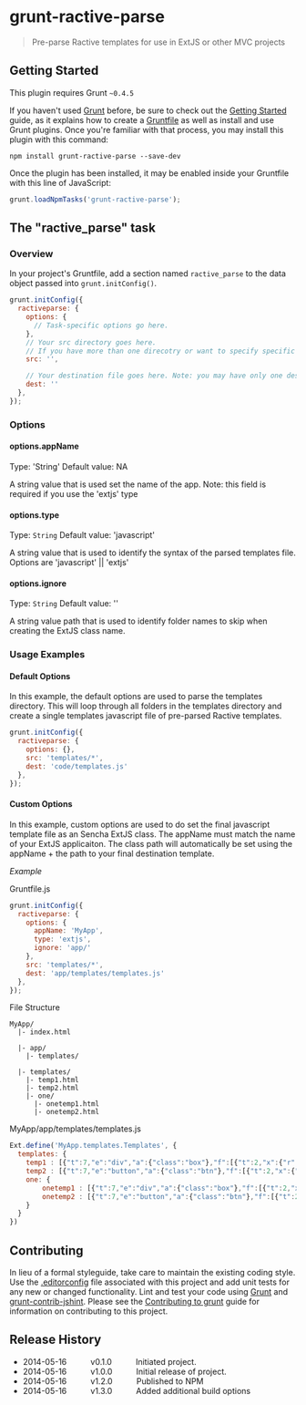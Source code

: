 # grunt-ractive-parse

> Pre-parse Ractive templates for use in ExtJS or other MVC projects

## Getting Started
This plugin requires Grunt `~0.4.5`

If you haven't used [Grunt](http://gruntjs.com/) before, be sure to check out the [Getting Started](http://gruntjs.com/getting-started) guide, as it explains how to create a [Gruntfile](http://gruntjs.com/sample-gruntfile) as well as install and use Grunt plugins. Once you're familiar with that process, you may install this plugin with this command:

```shell
npm install grunt-ractive-parse --save-dev
```

Once the plugin has been installed, it may be enabled inside your Gruntfile with this line of JavaScript:

```js
grunt.loadNpmTasks('grunt-ractive-parse');
```

## The "ractive_parse" task

### Overview
In your project's Gruntfile, add a section named `ractive_parse` to the data object passed into `grunt.initConfig()`.

```js
grunt.initConfig({
  ractiveparse: {
    options: {
      // Task-specific options go here.
    },
    // Your src directory goes here. 
    // If you have more than one direcotry or want to specify specific files use this syntax ['/one', 'two.html']
    src: '', 

    // Your destination file goes here. Note: you may have only one destination file for each ractive_parse
    dest: ''
  },
});
```

### Options

#### options.appName
Type: 'String'
Default value: NA 

A string value that is used set the name of the app. Note: this field is required if you use the 'extjs' type

#### options.type
Type: `String`
Default value: 'javascript' 

A string value that is used to identify the syntax of the parsed templates file.
Options are 'javascript' || 'extjs'

#### options.ignore
Type: `String`
Default value: '' 

A string value path that is used to identify folder names to skip when creating the ExtJS class name.

### Usage Examples

#### Default Options
In this example, the default options are used to parse the templates directory. This will loop through all folders in the templates directory and create a single templates javascript file of pre-parsed Ractive templates.

```js
grunt.initConfig({
  ractiveparse: {
    options: {},
    src: 'templates/*',
    dest: 'code/templates.js'
  },
});
```

#### Custom Options 
In this example, custom options are used to do set the final javascript template file as an Sencha ExtJS class. 
The appName must match the name of your ExtJS applicaiton. The class path will automatically be set using the appName + the path to your final destination template.

*Example*

Gruntfile.js
```js
grunt.initConfig({
  ractiveparse: {
    options: {
      appName: 'MyApp',
      type: 'extjs',
      ignore: 'app/'
    },
    src: 'templates/*',
    dest: 'app/templates/templates.js'
  },
});
```

File Structure
```
MyApp/
  |- index.html

  |- app/
    |- templates/

  |- templates/
    |- temp1.html
    |- temp2.html
    |- one/
      |- onetemp1.html
      |- onetemp2.html
```

MyApp/app/templates/templates.js
```js
Ext.define('MyApp.templates.Templates', {
  templates: {
    temp1 : [{"t":7,"e":"div","a":{"class":"box"},"f":[{"t":2,"x":{"r":["box","content"],"s":"${0}-${1}"}}]}],
    temp2 : [{"t":7,"e":"button","a":{"class":"btn"},"f":[{"t":2,"x":{"r":["button","label"],"s":"${0}-${1}"}}]}],
    one: {        
        onetemp1 : [{"t":7,"e":"div","a":{"class":"box"},"f":[{"t":2,"x":{"r":["box","content"],"s":"${0}-${1}"}}]}],
        onetemp2 : [{"t":7,"e":"button","a":{"class":"btn"},"f":[{"t":2,"x":{"r":["button","label"],"s":"${0}-${1}"}}]}]
    }
  }
})
```

## Contributing
In lieu of a formal styleguide, take care to maintain the existing coding style.
Use the [.editorconfig](http://editorconfig.org/) file associated with this project and add unit tests for any new or changed functionality. Lint and test your code using [Grunt](http://gruntjs.com/) and [grunt-contrib-jshint](https://github.com/gruntjs/grunt-contrib-jshint).
Please see the [Contributing to grunt](http://gruntjs.com/contributing) guide for information on contributing to this project.

## Release History
* 2014-05-16   v0.1.0   Initiated project.
* 2014-05-16   v1.0.0   Initial release of project.
* 2014-05-16   v1.2.0   Published to NPM
* 2014-05-16   v1.3.0   Added additional build options
